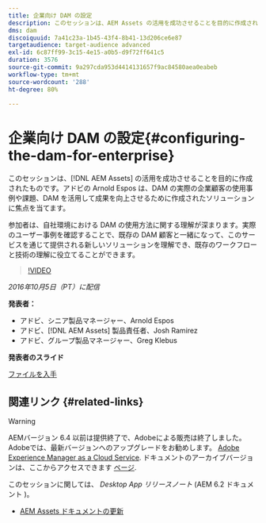 ```yaml
---
title: 企業向け DAM の設定
description: このセッションは、AEM Assets の活用を成功させることを目的に作成されたものです。アドビの Arnold Espos は、DAM の実際の企業顧客の使用事例や課題、DAM を活用して成果を向上させるために作成されたソリューションに焦点を当てます。参加者は、自社環境における DAM の使用方法に関する理解が深まります。実際のユーザー事例を確認することで、既存の DAM 顧客と一緒になって、このサービスを通じて提供される新しいソリューションを理解でき、既存のワークフローと技術の理解に役立てることができます。
dms: dam
discoiquuid: 7a41c23a-1b45-43f4-8b41-13d206ce6e87
targetaudience: target-audience advanced
exl-id: 6c87ff99-3c15-4e15-a0b5-d9f72ff641c5
duration: 3576
source-git-commit: 9a297cda953d4414131657f9ac84580aea0eabeb
workflow-type: tm+mt
source-wordcount: '288'
ht-degree: 80%

---
```


# 企業向け DAM の設定{#configuring-the-dam-for-enterprise}

このセッションは、[!DNL AEM Assets] の活用を成功させることを目的に作成されたものです。アドビの Arnold Espos は、DAM の実際の企業顧客の使用事例や課題、DAM を活用して成果を向上させるために作成されたソリューションに焦点を当てます。

参加者は、自社環境における DAM の使用方法に関する理解が深まります。実際のユーザー事例を確認することで、既存の DAM 顧客と一緒になって、このサービスを通じて提供される新しいソリューションを理解でき、既存のワークフローと技術の理解に役立てることができます。

>[!VIDEO](https://video.tv.adobe.com/v/19298/?quality=9)

*2016年10月5日（PT）に配信*

**発表者：**

* アドビ、シニア製品マネージャー、Arnold Espos
* アドビ、[!DNL AEM Assets] 製品責任者、Josh Ramirez
* アドビ、グループ製品マネージャー、Greg Klebus

**発表者のスライド**

[ファイルを入手](assets/assets-webinar-oct5final.pdf)

## 関連リンク {#related-links}

>[!WARNING]
>
>AEMバージョン 6.4 以前は提供終了で、Adobeによる販売は終了しました。  Adobeでは、最新バージョンへのアップグレードをお勧めします。 [Adobe Experience Manager as a Cloud Service](https://experienceleague.adobe.com/docs/experience-manager-cloud-service.html?lang=ja).  ドキュメントのアーカイブバージョンは、ここからアクセスできます [ページ](https://experienceleague.adobe.com/docs/experience-manager-release-information/aem-release-updates/previous-updates/aem-previous-versions.html?lang=ja).
>
>このセッションに関しては、 *Desktop App リリースノート* (AEM 6.2 ドキュメント )。

* [AEM Assets ドキュメントの更新](https://docs.adobe.com/content/docs/ja/aem/recent-documentation-updates.html)
